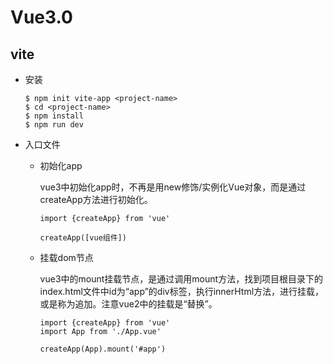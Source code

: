 # Vue3.0

## vite

- 安装

    ```
    $ npm init vite-app <project-name>
    $ cd <project-name>
    $ npm install
    $ npm run dev
    ```

- 入口文件

    - 初始化app

        vue3中初始化app时，不再是用new修饰/实例化Vue对象，而是通过createApp方法进行初始化。

        ```
        import {createApp} from 'vue'

        createApp([vue组件])
        ```

    - 挂载dom节点

        vue3中的mount挂载节点，是通过调用mount方法，找到项目根目录下的index.html文件中id为“app”的div标签，执行innerHtml方法，进行挂载，或是称为追加。注意vue2中的挂载是“替换”。

        ```
        import {createApp} from 'vue'
        import App from './App.vue'

        createApp(App).mount('#app')
        ```
